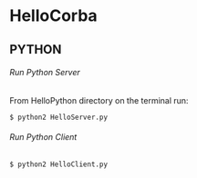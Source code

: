 # HelloCorba

## PYTHON  

###### Run Python Server  

From HelloPython directory on the terminal run:  
```console  
$ python2 HelloServer.py  
```  
###### Run Python Client  
```console  
$ python2 HelloClient.py  
```